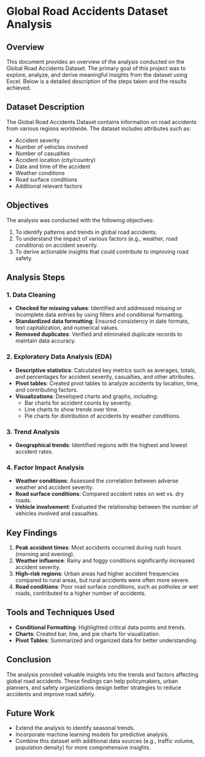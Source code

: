 # Global Road Accidents Dataset Analysis

## Overview
This document provides an overview of the analysis conducted on the Global Road Accidents Dataset. The primary goal of this project was to explore, analyze, and derive meaningful insights from the dataset using Excel. Below is a detailed description of the steps taken and the results achieved.

## Dataset Description
The Global Road Accidents Dataset contains information on road accidents from various regions worldwide. The dataset includes attributes such as:
- Accident severity
- Number of vehicles involved
- Number of casualties
- Accident location (city/country)
- Date and time of the accident
- Weather conditions
- Road surface conditions
- Additional relevant factors

## Objectives
The analysis was conducted with the following objectives:
1. To identify patterns and trends in global road accidents.
2. To understand the impact of various factors (e.g., weather, road conditions) on accident severity.
3. To derive actionable insights that could contribute to improving road safety.

## Analysis Steps
### 1. Data Cleaning
- **Checked for missing values**: Identified and addressed missing or incomplete data entries by using filters and conditional formatting.
- **Standardized data formatting**: Ensured consistency in date formats, text capitalization, and numerical values.
- **Removed duplicates**: Verified and eliminated duplicate records to maintain data accuracy.

### 2. Exploratory Data Analysis (EDA)
- **Descriptive statistics**: Calculated key metrics such as averages, totals, and percentages for accident severity, casualties, and other attributes.
- **Pivot tables**: Created pivot tables to analyze accidents by location, time, and contributing factors.
- **Visualizations**: Developed charts and graphs, including:
  - Bar charts for accident counts by severity.
  - Line charts to show trends over time.
  - Pie charts for distribution of accidents by weather conditions.

### 3. Trend Analysis
- **Geographical trends**: Identified regions with the highest and lowest accident rates.

### 4. Factor Impact Analysis
- **Weather conditions**: Assessed the correlation between adverse weather and accident severity.
- **Road surface conditions**: Compared accident rates on wet vs. dry roads.
- **Vehicle involvement**: Evaluated the relationship between the number of vehicles involved and casualties.

## Key Findings
1. **Peak accident times**: Most accidents occurred during rush hours (morning and evening).
2. **Weather influence**: Rainy and foggy conditions significantly increased accident severity.
3. **High-risk regions**: Urban areas had higher accident frequencies compared to rural areas, but rural accidents were often more severe.
4. **Road conditions**: Poor road surface conditions, such as potholes or wet roads, contributed to a higher number of accidents.

## Tools and Techniques Used
- **Conditional Formatting**: Highlighted critical data points and trends.
- **Charts**: Created bar, line, and pie charts for visualization.
- **Pivot Tables**: Summarized and organized data for better understanding.

## Conclusion
The analysis provided valuable insights into the trends and factors affecting global road accidents. These findings can help policymakers, urban planners, and safety organizations design better strategies to reduce accidents and improve road safety.

## Future Work
- Extend the analysis to identify seasonal trends.
- Incorporate machine learning models for predictive analysis.
- Combine this dataset with additional data sources (e.g., traffic volume, population density) for more comprehensive insights.

